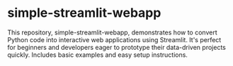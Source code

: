 # simple-streamlit-webapp
This repository, simple-streamlit-webapp, demonstrates how to convert Python code into interactive web applications using Streamlit. It's perfect for beginners and developers eager to prototype their data-driven projects quickly. Includes basic examples and easy setup instructions.
